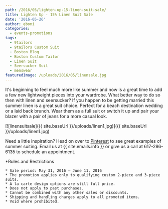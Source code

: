 ```yaml
---
path: /2016/05/lighten-up-15-linen-suit-sale/
title: Lighten Up - 15% Linen Suit Sale
date: '2016-05-26'
author: eboni
categories:
  - events-promotions
tags:
  - 9tailors
  - 9tailors Custom Suit
  - Boston Blog
  - Boston Custom Tailor
  - Linen Suit
  - Seersucker Suit
  - menswear
featuredImage: /uploads/2016/05/linensale.jpg
---
```

It's beginning to feel much more like summer and now is a great time to add a few new lightweight pieces into your wardrobe. What better way to do so then with linen and seersucker? If you happen to be getting married this summer linen is a great suit choice. Perfect for a beach destination wedding or a laid back brunch. Wear them as a full suit or switch it up and pair your blazer with a pair of jeans for a more casual look.

[![linensuitsale]({{ site.baseUrl }}/uploads/linen1.jpg)]({{ site.baseUrl }}/uploads/linen1.jpg)

Need a little inspiration? Head on over to [Pinterest](https://www.pinterest.com/9tailors/summer-suiting/) to see great examples of summer suiting. Email us at {{ site.emails.info }} or give us a call at 617-286-6135 to schedule an appointment.

\*Rules and Restrictions

	* Sale period: May 31, 2016 – June 11, 2016
	* The promotion applies only to qualifying custom 2-piece and 3-piece suits.
	* A la carte design options are still full price.
	* Does not apply to past purchases.
	* Cannot be combined with any other sales or discounts.
	* Shipping and handling charges apply to all promoted items.
	* Void where prohibited.